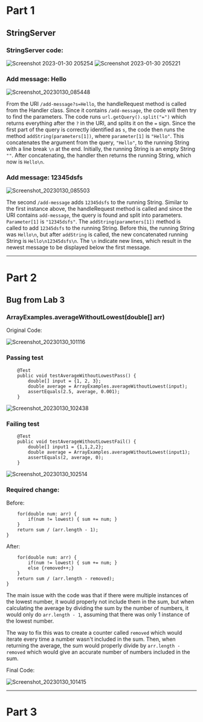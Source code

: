 # Part 1
## StringServer

### StringServer code:
![Screenshot 2023-01-30 205254](https://user-images.githubusercontent.com/110417453/215668731-230517e5-ffb4-40f9-b45d-6569f3d52996.png)
![Screenshot 2023-01-30 205221](https://user-images.githubusercontent.com/110417453/215668757-47cde082-d29f-4670-a63c-255264f351d2.png)

### Add message: Hello

![Screenshot_20230130_085448](https://user-images.githubusercontent.com/110417453/215669195-a8d8d01f-884b-4257-a1a1-a5f7f9d2bcee.png)

From the URI `/add-message?s=Hello`, the handleRequest method is called from the Handler class. Since it contains `/add-message`, the code will then try to find the parameters. The code runs `url.getQuery().split("=")` which returns everything after the `?` in the URI, and splits it on the `=` sign. Since the first part of the query is correctly identified as `s`, the code then runs the method `addString(parameters[1])`, where `parameter[1]` is `"Hello"`. This concatenates the argument from the query, `"Hello"`, to the running String with a line break `\n` at the end. Initially, the running String is an empty String `""`. After concatenating, the handler then returns the running String, which now is `Hello\n`.

### Add message: 12345dsfs

![Screenshot_20230130_085503](https://user-images.githubusercontent.com/110417453/215669256-4ba4332f-48d5-447b-9d8c-465442292d5b.png)

The second `/add-message` adds `12345dsfs` to the running String. Similar to the first instance above, the handleRequest method is called and since the URI contains `add-message`, the query is found and split into parameters. `Parameter[1]` is `"12345dsfs"`. The `addString(parameters[1])` method is called to add `12345dsfs` to the running String. Before this, the running String was `Hello\n`, but after `addString` is called, the new concatenated running String is `Hello\n12345dsfs\n`. The `\n` indicate new lines, which result in the newest message to be displayed below the first message.

---

# Part 2
## Bug from Lab 3

### ArrayExamples.averageWithoutLowest(double[] arr)

Original Code:

![Screenshot_20230130_101116](https://user-images.githubusercontent.com/110417453/215680771-231e6b48-8298-49d9-9912-13df741380cf.png)

### Passing test

```
    @Test
    public void testAverageWithoutLowestPass() {
        double[] input = {1, 2, 3};
        double average = ArrayExamples.averageWithoutLowest(input);
        assertEquals(2.5, average, 0.001);
    }
```

![Screenshot_20230130_102438](https://user-images.githubusercontent.com/110417453/215682935-8be57896-6407-4d29-bdb8-d298db1db3ef.png)

### Failing test

```
    @Test
    public void testAverageWithoutLowestFail() {
        double[] input1 = {1,1,2,2};
        double average = ArrayExamples.averageWithoutLowest(input1);
        assertEquals(2, average, 0);
    }
```

![Screenshot_20230130_102514](https://user-images.githubusercontent.com/110417453/215683042-cdd30049-b8b5-4f5d-9e38-5446a5f33b3c.png)

### Required change:

Before:
```
    for(double num: arr) {
        if(num != lowest) { sum += num; }
    } 
    return sum / (arr.length - 1);
}
```

After:
```
    for(double num: arr) {
        if(num != lowest) { sum += num; }
        else {removed++;}
    } 
    return sum / (arr.length - removed);
}
```

The main issue with the code was that if there were multiple instances of the lowest number, it would properly not include them in the sum, but when calculating the 
average by dividing the sum by the number of numbers, it would only do `arr.length - 1`, assuming that there was only 1 instance of the lowest number. 

The way to fix this was to create a counter called `removed` which would iterate every time a number wasn't included in the sum. Then, when returning the average, the sum would properly divide by `arr.length - removed` which would give an accurate number of numbers included in the sum.

Final Code:

![Screenshot_20230130_101415](https://user-images.githubusercontent.com/110417453/215681172-b033c04a-0bfb-49c1-a24a-4d7be79c198c.png)

---

# Part 3

